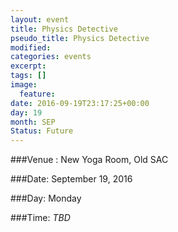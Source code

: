 ```yaml
---
layout: event
title: Physics Detective
pseudo_title: Physics Detective
modified:
categories: events
excerpt:
tags: []
image:
  feature:
date: 2016-09-19T23:17:25+00:00
day: 19
month: SEP
Status: Future
---
```


###Venue : New Yoga Room, Old SAC

###Date: September 19, 2016

###Day: Monday

###Time: <i> TBD </i>
